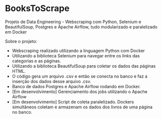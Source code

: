 # BooksToScrape
Projeto de Data Engineering - Webscraping com Python, Selenium e BeautifulSoup, Postgres e Apache Airflow, tudo modularizado e paralelizado em Docker

Sobre o projeto:

- Webscraping realizado utilizando a linguagem Python com Docker
- Utilizando a biblioteca Selenium para navegar entre os links das categorias e as páginas.
- Utilizando a biblioteca BeautifulSoup para coletar os dados das páginas HTML.
- O código gera um arquivo .csv e então se conecta no banco e faz a inserção dos dados desse arquivo .csv.
- Banco de dados Postgres e Apache Airflow rodando em Docker.
- [Em desenvolvimento] Gerenciamento dos jobs utilizando o Apache Airflow
- [Em desenvolvimento] Script de coleta paralelizado. Dockers simultâneos coletam e armazenam os dados dos livros de uma página no banco.
